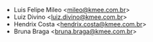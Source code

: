- Luis Felipe Mileo \<<mileo@kmee.com.br>\>
- Luiz Divino \<<luiz.divino@kmee.com.br>\>
- Hendrix Costa \<<hendrix.costa@kmee.com.br>\>
- Bruna Braga \<<bruna.braga@kmee.com.br>\>
